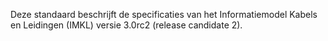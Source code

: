Deze standaard beschrijft de specificaties van het Informatiemodel Kabels en Leidingen (IMKL) versie 3.0rc2 (release candidate 2).